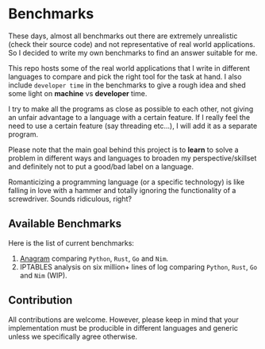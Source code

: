 # Benchmarks

These days, almost all benchmarks out there are extremely unrealistic (check their source code) and not representative of real world applications. So I decided to write my own benchmarks to find an answer suitable for me.

This repo hosts some of the real world applications that I write in different languages to compare and pick the right tool for the task at hand. I also include `developer time` in the benchmarks to give a rough idea and shed some light on **machine** vs **developer** time.

I try to make all the programs as close as possible to each other, not giving an unfair advantage to a language with a certain feature. If I really feel the need to use a certain feature (say threading etc...), I will add it as a separate program.

Please note that the main goal behind this project is to **learn** to solve a problem in different ways and languages to broaden my perspective/skillset and definitely not to put a good/bad label on a language.

Romanticizing a programming language (or a specific technology) is like falling in love with a hammer and totally ignoring the functionality of a screwdriver. Sounds ridiculous, right?

## Available Benchmarks

Here is the list of current benchmarks:

1. [Anagram](anagram_go_nim_vs_python/README.md) comparing `Python`, `Rust`, `Go` and `Nim`.
2. IPTABLES analysis on six million+ lines of log comparing `Python`, `Rust`, `Go` and `Nim` (WIP).

## Contribution

All contributions are welcome. However, please keep in mind that your implementation must be producible in different languages and generic unless we specifically agree otherwise.
